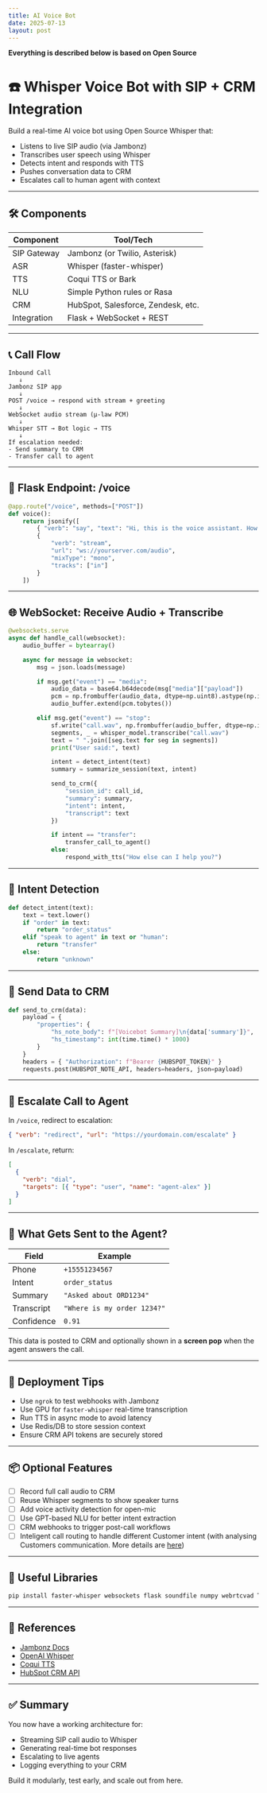 ```yaml
---
title: AI Voice Bot
date: 2025-07-13
layout: post
---
```


**Everything is described below is based on Open Source**

# ☎️ Whisper Voice Bot with SIP + CRM Integration

Build a real-time AI voice bot using Open Source Whisper that:
- Listens to live SIP audio (via Jambonz)
- Transcribes user speech using Whisper
- Detects intent and responds with TTS
- Pushes conversation data to CRM
- Escalates call to human agent with context

---

## 🛠️ Components

| Component     | Tool/Tech                           |
|---------------|-------------------------------------|
| SIP Gateway   | Jambonz (or Twilio, Asterisk)       |
| ASR           | Whisper (faster-whisper)            |
| TTS           | Coqui TTS or Bark                   |
| NLU           | Simple Python rules or Rasa         |
| CRM           | HubSpot, Salesforce, Zendesk, etc.  |
| Integration   | Flask + WebSocket + REST            |

---

## 📞 Call Flow

```text
Inbound Call
   ↓
Jambonz SIP app
   ↓
POST /voice → respond with stream + greeting
   ↓
WebSocket audio stream (μ-law PCM)
   ↓
Whisper STT → Bot logic → TTS
   ↓
If escalation needed:
- Send summary to CRM
- Transfer call to agent
```

---

## 🧪 Flask Endpoint: /voice

```python
@app.route("/voice", methods=["POST"])
def voice():
    return jsonify([
        { "verb": "say", "text": "Hi, this is the voice assistant. How can I help you?" },
        {
            "verb": "stream",
            "url": "ws://yourserver.com/audio",
            "mixType": "mono",
            "tracks": ["in"]
        }
    ])
```

---

## 🌐 WebSocket: Receive Audio + Transcribe

```python
@websockets.serve
async def handle_call(websocket):
    audio_buffer = bytearray()

    async for message in websocket:
        msg = json.loads(message)

        if msg.get("event") == "media":
            audio_data = base64.b64decode(msg["media"]["payload"])
            pcm = np.frombuffer(audio_data, dtype=np.uint8).astype(np.int16) - 128
            audio_buffer.extend(pcm.tobytes())

        elif msg.get("event") == "stop":
            sf.write("call.wav", np.frombuffer(audio_buffer, dtype=np.int16), 8000)
            segments, _ = whisper_model.transcribe("call.wav")
            text = " ".join([seg.text for seg in segments])
            print("User said:", text)

            intent = detect_intent(text)
            summary = summarize_session(text, intent)

            send_to_crm({
                "session_id": call_id,
                "summary": summary,
                "intent": intent,
                "transcript": text
            })

            if intent == "transfer":
                transfer_call_to_agent()
            else:
                respond_with_tts("How else can I help you?")
```

---

## 💬 Intent Detection

```python
def detect_intent(text):
    text = text.lower()
    if "order" in text:
        return "order_status"
    elif "speak to agent" in text or "human":
        return "transfer"
    else:
        return "unknown"
```

---

## 🧠 Send Data to CRM

```python
def send_to_crm(data):
    payload = {
        "properties": {
            "hs_note_body": f"[Voicebot Summary]\n{data['summary']}",
            "hs_timestamp": int(time.time() * 1000)
        }
    }
    headers = { "Authorization": f"Bearer {HUBSPOT_TOKEN}" }
    requests.post(HUBSPOT_NOTE_API, headers=headers, json=payload)
```

---

## 📡 Escalate Call to Agent

In `/voice`, redirect to escalation:

```json
{ "verb": "redirect", "url": "https://yourdomain.com/escalate" }
```

In `/escalate`, return:

```json
[
  {
    "verb": "dial",
    "targets": [{ "type": "user", "name": "agent-alex" }]
  }
]
```

---

## 🧠 What Gets Sent to the Agent?

| Field       | Example                     |
|-------------|-----------------------------|
| Phone       | `+15551234567`              |
| Intent      | `order_status`              |
| Summary     | `"Asked about ORD1234"`     |
| Transcript  | `"Where is my order 1234?"` |
| Confidence  | `0.91`                      |

This data is posted to CRM and optionally shown in a **screen pop** when the agent answers the call.

---

## 🎯 Deployment Tips

- Use `ngrok` to test webhooks with Jambonz
- Use GPU for `faster-whisper` real-time transcription
- Run TTS in async mode to avoid latency
- Use Redis/DB to store session context
- Ensure CRM API tokens are securely stored

---

## 📦 Optional Features

- [ ] Record full call audio to CRM
- [ ] Reuse Whisper segments to show speaker turns
- [ ] Add voice activity detection for open-mic
- [ ] Use GPT-based NLU for better intent extraction
- [ ] CRM webhooks to trigger post-call workflows
- [ ] Inteligent call routing to handle different Customer intent (with analysing Customers communication. More details are [here](/pages/aicc))

---

## 🧰 Useful Libraries

```bash
pip install faster-whisper websockets flask soundfile numpy webrtcvad TTS
```

---

## 🔗 References

- [Jambonz Docs](https://www.jambonz.org/docs/)
- [OpenAI Whisper](https://github.com/openai/whisper)
- [Coqui TTS](https://github.com/coqui-ai/TTS)
- [HubSpot CRM API](https://developers.hubspot.com/docs/api/crm/notes)

---

## ✅ Summary

You now have a working architecture for:
- Streaming SIP call audio to Whisper
- Generating real-time bot responses
- Escalating to live agents
- Logging everything to your CRM

Build it modularly, test early, and scale out from here.
